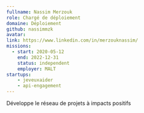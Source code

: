 ```yaml
---
fullname: Nassim Merzouk
role: Chargé de déploiement
domaine: Déploiement
github: nassimmzk
avatar:
link: https://www.linkedin.com/in/merzouknassim/
missions:
  - start: 2020-05-12
    end: 2022-12-31
    status: independent
    employer: MALT
startups:
    - jeveuxaider
    - api-engagement
---
```


Développe le réseau de projets à impacts positifs
